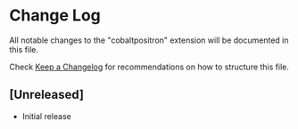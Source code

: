 # Change Log

All notable changes to the "cobaltpositron" extension will be documented in this file.

Check [Keep a Changelog](http://keepachangelog.com/) for recommendations on how to structure this file.

## [Unreleased]

- Initial release
